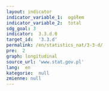 ```yaml
---
layout: indicator
indicator_variable_1:  ogółem
indicator_variable_2:  total
sdg_goal: 3
indicator:  3.3.d.0
target_id:  '3.3.d'
permalink: /en/statistics_nat/3-3-d/
pre:  2
graph: longitudinal
source_url: 'www.stat.gov.pl'
lang:  en
kategorie:  null
zmienne: null
---
```

